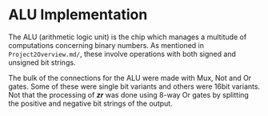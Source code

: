 # ALU Implementation

The ALU (arithmetic logic unit) is the chip which manages a multitude of computations concerning binary numbers. As mentioned in `Project2Overview.md/`, these involve operations with both signed and unsigned bit strings. 

The bulk of the connections for the ALU were made with Mux, Not and Or gates. Some of these were single bit variants and others were 16bit variants. Not that the processing of **_zr_** was done using 8-way Or gates by splitting the positive and negative bit strings of the output.

